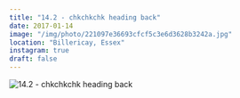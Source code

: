 ```yaml
---
title: "14.2 - chkchkchk heading back"
date: 2017-01-14
image: "/img/photo/221097e36693cfcf5c3e6d3628b3242a.jpg"
location: "Billericay, Essex"
instagram: true
draft: false
---
```


![14.2 - chkchkchk heading back](/img/photo/221097e36693cfcf5c3e6d3628b3242a.jpg)
